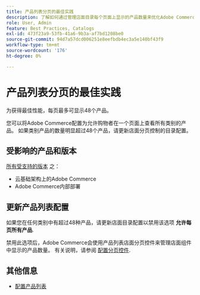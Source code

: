 ```yaml
---
title: 产品列表分页的最佳实践
description: 了解如何通过管理店面目录每个页面上显示的产品数量来优化Adobe Commerce性能。
role: User, Admin
feature: Best Practices, Catalogs
exl-id: 473f23a9-53fb-41a6-9b3a-af7bd1208be0
source-git-commit: 94d7a57dcd006251e8eefbdb4ec3a5e140bf43f9
workflow-type: tm+mt
source-wordcount: '176'
ht-degree: 0%

---
```


# 产品列表分页的最佳实践

为获得最佳性能，每页最多可显示48个产品。

您可以将Adobe Commerce配置为允许购物者在一个页面上查看所有类别的产品。 如果类别产品的数量明显超过48个产品，请更新店面分页控制的目录配置。

## 受影响的产品和版本

[所有受支持的版本](../../../release/versions.md) 之：

- 云基础架构上的Adobe Commerce
- Adobe Commerce内部部署

## 更新产品列表配置

如果您在任何类别中有超过48种产品，请更新店面目录配置以禁用该选项 **允许每页所有产品**.

禁用此选项后，Adobe Commerce会使用产品列表店面分页控件来管理店面组件中显示的产品数量。 有关说明，请参阅 [配置分页控件](https://experienceleague.adobe.com/docs/commerce-admin/catalog/catalog/navigation/navigation-product-listings.html#configure-the-pagination-controls).

## 其他信息

- [配置产品列表](https://experienceleague.adobe.com/docs/commerce-admin/catalog/catalog/navigation/navigation-product-listings.html)
